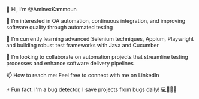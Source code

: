 👋 Hi, I’m @AminexKammoun

👀 I’m interested in QA automation, continuous integration, and improving software quality through automated testing

🌱 I’m currently learning advanced Selenium techniques, Appium, Playwright and building robust test frameworks with Java and Cucumber

💞️ I’m looking to collaborate on automation projects that streamline testing processes and enhance software delivery pipelines

📫 How to reach me: Feel free to connect with me on LinkedIn

⚡ Fun fact: I'm a bug detector, I save projects from bugs daily! 💻🔨🐞🐛


<!---
AminexKammoun/AminexKammoun is a ✨ special ✨ repository because its `README.md` (this file) appears on your GitHub profile.
You can click the Preview link to take a look at your changes.
--->
